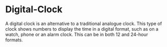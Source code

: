 # Digital-Clock
A digital clock is an alternative to a traditional analogue clock. This type of clock shows numbers to display
the time in a digital format, such as on a watch, phone or an alarm clock. This can be in both 12 and 24-hour
formats.
